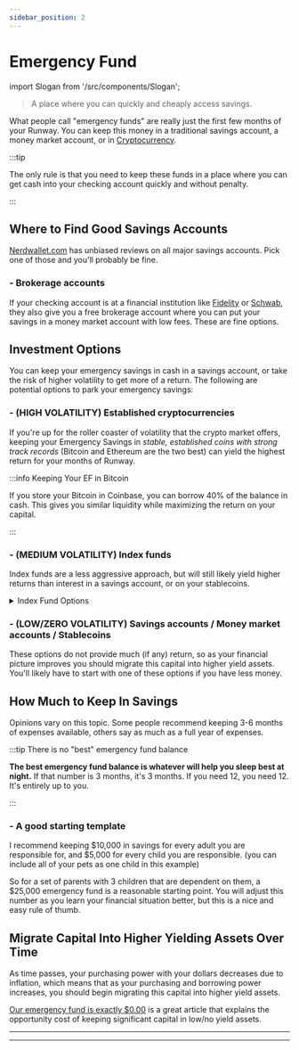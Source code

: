```yaml
---
sidebar_position: 2
---
```


# Emergency Fund

import Slogan from '/src/components/Slogan';

>A place where you can quickly and cheaply access savings.

What people call "emergency funds" are really just the first few months of your Runway. You can keep this money in a traditional savings account, a money market account, or in [Cryptocurrency](/investing/gen-z-investments/cryptocurrency.md). 

:::tip

The only rule is that you need to keep these funds in a place where you can get cash into your checking account quickly and without penalty.

:::

## Where to Find Good Savings Accounts

[Nerdwallet.com](https://www.nerdwallet.com/?trk=nw_gn_5.0) has unbiased reviews on all major savings accounts. Pick one of those and you'll probably be fine.

### - Brokerage accounts

If your checking account is at a financial institution like [Fidelity](https://www.fidelity.com/cash-management/fidelity-cash-management-account/overview) or [Schwab](https://www.schwab.com/checking), they also give you a free brokerage account where you can put your savings in a money market account with low fees. These are fine options.

## Investment Options

You can keep your emergency savings in cash in a savings account, or take the risk of higher volatility to get more of a return. The following are potential options to park your emergency savings:

### - (HIGH VOLATILITY) Established cryptocurrencies

If you're up for the roller coaster of volatility that the crypto market offers, keeping your Emergency Savings in *stable, established coins with strong track records* (Bitcoin and Ethereum are the two best) can yield the highest return for your months of Runway.

:::info Keeping Your EF in Bitcoin

If you store your Bitcoin in Coinbase, you can borrow 40% of the balance in cash. This gives you similar liquidity while maximizing the return on your capital.

:::

### - (MEDIUM VOLATILITY) Index funds

Index funds are a less aggressive approach, but will still likely yield higher returns than interest in a savings account, or on your stablecoins.

<details>
  <summary>Index Fund Options</summary>

- [VTSAX](https://investor.vanguard.com/mutual-funds/profile/vtsax) from Vanguard is the best stock index fund.
- [VBTLX](https://investor.vanguard.com/mutual-funds/profile/VBTLX) from Vanguard is the best bond index fund.
>You will need a minimum investment of $3000 to invest in these funds.

</details>

### - (LOW/ZERO VOLATILITY) Savings accounts / Money market accounts / Stablecoins 

These options do not provide much (if any) return, so as your financial picture improves you should migrate this capital into higher yield assets. You'll likely have to start with one of these options if you have less money. 

## How Much to Keep In Savings

Opinions vary on this topic. Some people recommend keeping 3-6 months of expenses available, others say as much as a full year of expenses. 

:::tip There is no "best" emergency fund balance

**The best emergency fund balance is whatever will help you sleep best at night.** If that number is 3 months, it's 3 months. If you need 12, you need 12. It's entirely up to you.

:::

### - A good starting template

I recommend keeping $10,000 in savings for every adult you are responsible for, and $5,000 for every child you are responsible. (you can include all of your pets as one child in this example)

So for a set of parents with 3 children that are dependent on them, a $25,000 emergency fund is a reasonable starting point. You will adjust this number as you learn your financial situation better, but this is a nice and easy rule of thumb.

## Migrate Capital Into Higher Yielding Assets Over Time

As time passes, your purchasing power with your dollars decreases due to inflation, which means that as your purchasing and borrowing power increases, you should begin migrating this capital into higher yield assets.

[Our emergency fund is exactly $0.00](https://earlyretirementnow.com/2016/05/05/emergency-fund/) is a great article that explains the opportunity cost of keeping significant capital in low/no yield assets.

---
<Slogan/>

---